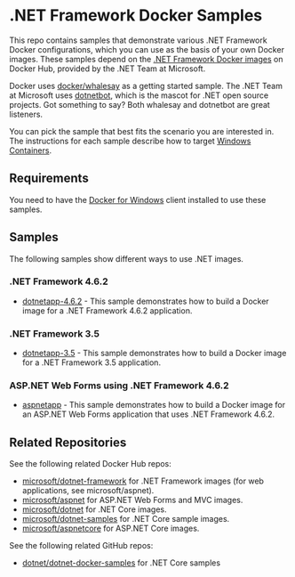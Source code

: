 .NET Framework Docker Samples
=============================

This repo contains samples that demonstrate various .NET Framework Docker configurations, which you can use as the basis of your own Docker images. These samples depend on the [.NET Framework Docker images](https://hub.docker.com/r/microsoft/dotnet-framework/) on Docker Hub, provided by the .NET Team at Microsoft.

Docker uses [docker/whalesay](https://hub.docker.com/r/docker/whalesay/) as a getting started sample. The .NET Team at Microsoft uses [dotnetbot](https://github.com/dotnet-bot), which is the mascot for .NET open source projects. Got something to say? Both whalesay and dotnetbot are great listeners.

You can pick the sample that best fits the scenario you are interested in. The instructions for each sample describe how to target [Windows Containers](http://aka.ms/windowscontainers).

Requirements
-------

You need to have the [Docker for Windows](https://docs.docker.com/docker-for-windows/) client installed to use these samples.

Samples
-------

The following samples show different ways to use .NET images.

### .NET Framework 4.6.2

- [dotnetapp-4.6.2](dotnetapp-4.6.2) - This sample demonstrates how to build a Docker image for a .NET Framework 4.6.2 application.

### .NET Framework 3.5

- [dotnetapp-3.5](dotnetapp-3.5) - This sample demonstrates how to build a Docker image for a .NET Framework 3.5 application.

### ASP.NET Web Forms using .NET Framework 4.6.2

- [aspnetapp](aspnetapp) - This sample demonstrates how to build a Docker image for an ASP.NET Web Forms application that uses .NET Framework 4.6.2.

Related Repositories
--------------------

See the following related Docker Hub repos:

- [microsoft/dotnet-framework](https://hub.docker.com/r/microsoft/dotnet-framework/) for .NET Framework images (for web applications, see microsoft/aspnet).
- [microsoft/aspnet](https://hub.docker.com/r/microsoft/aspnet/) for ASP.NET Web Forms and MVC images.
- [microsoft/dotnet](https://hub.docker.com/r/microsoft/dotnet/) for .NET Core images.
- [microsoft/dotnet-samples](https://hub.docker.com/r/microsoft/dotnet-samples/) for .NET Core sample images.
- [microsoft/aspnetcore](https://hub.docker.com/r/microsoft/aspnetcore/) for ASP.NET Core images.

See the following related  GitHub repos:

- [dotnet/dotnet-docker-samples](https://github.com/dotnet/dotnet-docker-samples/) for .NET Core samples


